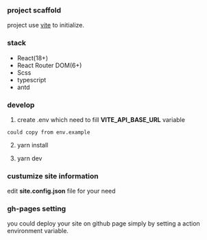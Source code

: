 ###  project scaffold

  project use [vite](https://vitejs.dev/) to initialize.

### stack

  -  React(18+)
  -  React Router DOM(6+)
  -  Scss
  -  typescript
  -  antd

### develop

  1. create .env which need to fill __VITE_API_BASE_URL__ variable

    could copy from env.example

  2. yarn install

  3. yarn dev


### custumize site information

edit __site.config.json__ file for your need

### gh-pages setting

you could deploy your site on github page simply by setting a action environment variable.